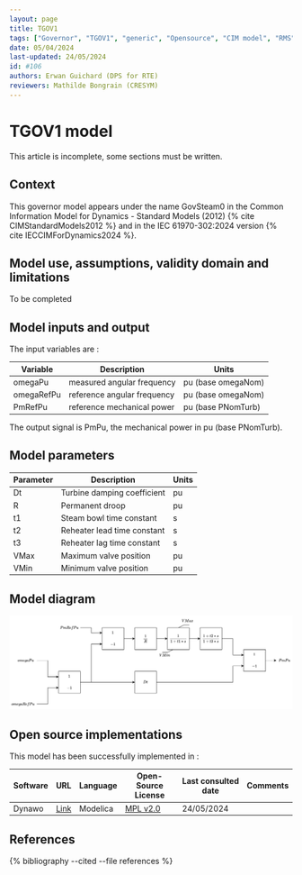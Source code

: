 ```yaml
---
layout: page
title: TGOV1
tags: ["Governor", "TGOV1", "generic", "Opensource", "CIM model", "RMS", "phasor", "MRL4", "Single phase", "GovSteam0", "IEC", "dynawo", "#106"]
date: 05/04/2024
last-updated: 24/05/2024
id: #106
authors: Erwan Guichard (DPS for RTE)
reviewers: Mathilde Bongrain (CRESYM)
---
```

# TGOV1 model

This article is incomplete, some sections must be written.

## Context

This governor model appears under the name GovSteam0 in the Common Information Model for Dynamics - Standard Models (2012) {% cite CIMStandardModels2012 %} and in the IEC 61970-302:2024 version {% cite IECCIMForDynamics2024 %}.

## Model use, assumptions, validity domain and limitations

To be completed

## Model inputs and output

The input variables are :

| Variable | Description | Units |
|-----------|--------------| ------|
| omegaPu |measured angular frequency |pu (base omegaNom)|
| omegaRefPu |reference angular frequency |pu (base omegaNom)|
| PmRefPu |reference mechanical power |pu (base PNomTurb)|

The output signal is PmPu, the mechanical power in pu (base PNomTurb).

## Model parameters

| Parameter | Description | Units |
|-----------|--------------| ------|
|Dt |Turbine damping coefficient |pu|
|R |Permanent droop |pu|
|t1 |Steam bowl time constant |s|
|t2 |Reheater lead time constant |s|
|t3 |Reheater lag time constant |s|
|VMax |Maximum valve position |pu|
|VMin |Minimum valve position |pu|

## Model diagram

![TGOV1](TGOV1.drawio.svg)

## Open source implementations

This model has been successfully implemented in :

| Software      | URL | Language | Open-Source License | Last consulted date | Comments |
| ------------- | --- | -------- | ------------------- | ------------------- | -------- |
| Dynawo | [Link](https://github.com/dynawo/dynawo) | Modelica | [MPL v2.0](https://www.mozilla.org/en-US/MPL/2.0/)  | 24/05/2024 |  |

## References

{% bibliography --cited --file references  %}
